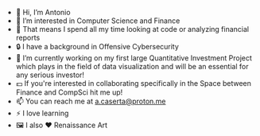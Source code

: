 - 👋 Hi, I’m Antonio 
- 👀 I’m interested in Computer Science and Finance
- 📰 That means I spend all my time looking at code or analyzing financial reports
- 🔒 I have a background in Offensive Cybersecurity
- 🌱 I’m currently working on my first large Quantitative Investment Project which plays in the field of data visualization and will be an essential for any serious investor!
- 💵 If you're interested in collaborating specifically in the Space between Finance and CompSci hit me up!
- 📫 You can reach me at a.caserta@proton.me
- ⚡ I love learning
- 🖼️ I also ♥️ Renaissance Art

<!---
amstrdm/amstrdm is a ✨ special ✨ repository because its `README.md` (this file) appears on your GitHub profile.
You can click the Preview link to take a look at your changes.
--->

